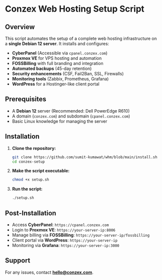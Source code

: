 # Conzex Web Hosting Setup Script

## Overview
This script automates the setup of a complete web hosting infrastructure on a **single Debian 12 server**. It installs and configures:

- **CyberPanel** (Accessible via `cpanel.conzex.com`)
- **Proxmox VE** for VPS hosting and automation
- **FOSSBilling** with full branding and integration
- **Automated backups** (45-day retention)
- **Security enhancements** (CSF, Fail2Ban, SSL, Firewalls)
- **Monitoring tools** (Zabbix, Prometheus, Grafana)
- **WordPress** for a Hostinger-like client portal

## Prerequisites
- A **Debian 12** server (Recommended: Dell PowerEdge R610)
- A domain (`conzex.com`) and subdomain (`cpanel.conzex.com`)
- Basic Linux knowledge for managing the server

## Installation
1. **Clone the repository:**
   ```bash
   git clone https://github.com/sumit-kumawat/whm/blob/main/install.sh
   cd conzex-setup
   ```
2. **Make the script executable:**
   ```bash
   chmod +x setup.sh
   ```
3. **Run the script:**
   ```bash
   ./setup.sh
   ```

## Post-Installation
- Access **CyberPanel**: `https://cpanel.conzex.com`
- Login to **Proxmox VE**: `https://your-server-ip:8006`
- Manage billing via **FOSSBilling**: `https://your-server-ip/fossbilling`
- Client portal via **WordPress**: `https://your-server-ip`
- Monitoring via **Grafana**: `https://your-server-ip:3000`

## Support
For any issues, contact **hello@conzex.com**.

